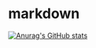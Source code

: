 # markdown
[![Anurag's GitHub stats](https://github-readme-stats.vercel.app/api?username=YokeCheng)](https://github.com/anuraghazra/github-readme-stats)
